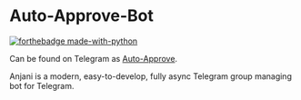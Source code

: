 # Auto-Approve-Bot

[![forthebadge made-with-python](http://ForTheBadge.com/images/badges/made-with-python.svg)](https://www.python.org/)

Can be found on Telegram as [Auto-Approve](https://t.me/Ku_Approve_bot).

Anjani is a modern, easy-to-develop, fully async Telegram group managing bot for Telegram.
